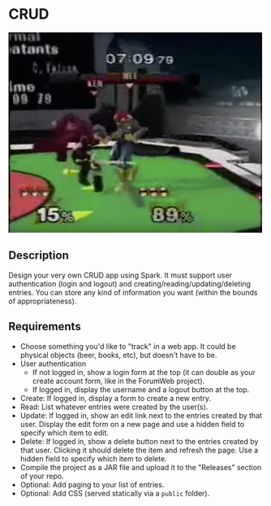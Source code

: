 # CRUD

[![screenshot](screenshot.png)](https://www.youtube.com/watch?v=6tgWH-qXpv8&list=PLoUHkRwnRH-KTCH3tJ9WvsWWPEgUu-y6d)

## Description

Design your very own CRUD app using Spark. It must support user authentication (login and logout) and creating/reading/updating/deleting entries. You can store any kind of information you want (within the bounds of appropriateness).

## Requirements

* Choose something you'd like to "track" in a web app. It could be physical objects (beer, books, etc), but doesn't have to be.
* User authentication
  * If not logged in, show a login form at the top (it can double as your create account form, like in the ForumWeb project).
  * If logged in, display the username and a logout button at the top.
* Create: If logged in, display a form to create a new entry.
* Read: List whatever entries were created by the user(s).
* Update: If logged in, show an edit link next to the entries created by that user. Display the edit form on a new page and use a hidden field to specify which item to edit.
* Delete: If logged in, show a delete button next to the entries created by that user. Clicking it should delete the item and refresh the page. Use a hidden field to specify which item to delete.
* Compile the project as a JAR file and upload it to the "Releases" section of your repo.
* Optional: Add paging to your list of entries.
* Optional: Add CSS (served statically via a `public` folder).
